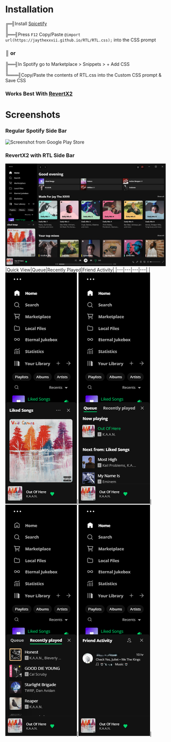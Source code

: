 # Installation
╔═╢Install [Spicetify](https://spicetify.app/)  
║  
╠══╢Press `F12` Copy/Paste `@import url(https://jaythexxvii.github.io/RTL/RTL.css);` into the CSS prompt
### ║ or
╠══╢In Spotify go to Marketplace > Snippets > + Add CSS  
║  
╚═══╢Copy/Paste the contents of RTL.css into the Custom CSS prompt & Save CSS 
### Works Best With [RevertX2](https://github.com/JayTheXXVII/RevertX2)
# Screenshots
### Regular Spotify Side Bar
![Screenshot from Google Play Store](https://play-lh.googleusercontent.com/kDXJ6XA2Cm47lzDCvvu6HNCu0PWmTwZKiY0ldCWrCgXGT3Ms-lbP_WN1v5vknspnLT15=w5120-h2880) 
### RevertX2 with RTL Side Bar
![Screenshot of RTL](https://raw.githubusercontent.com/JayTheXXVII/jaythexxvii.github.io/main/Assets/RTL%20%26%20RevertX2.png)
|Quick View|Queue|Recently Played|Friend Activity|
|---|---|---|---|
|![Screenshot of RTL](https://raw.githubusercontent.com/JayTheXXVII/jaythexxvii.github.io/main/Assets/RTL%20asset%201.png)|![Screenshot of RTL Queue](https://raw.githubusercontent.com/JayTheXXVII/jaythexxvii.github.io/main/Assets/RTL%20asset.png)|![Screenshot of RTL Recently Played](https://raw.githubusercontent.com/JayTheXXVII/jaythexxvii.github.io/main/Assets/RTL%20asset%202.png)|![Screenshot of RTL Friend Activity](https://raw.githubusercontent.com/JayTheXXVII/jaythexxvii.github.io/main/Assets/RTL%20asset%203.png)|

